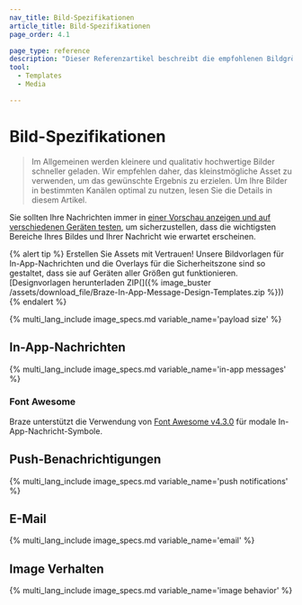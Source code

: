 ```yaml
---
nav_title: Bild-Spezifikationen
article_title: Bild-Spezifikationen
page_order: 4.1

page_type: reference
description: "Dieser Referenzartikel beschreibt die empfohlenen Bildgrößen und Spezifikationen für jeden Kanaltyp."
tool:
  - Templates
  - Media

---
```


# Bild-Spezifikationen

> Im Allgemeinen werden kleinere und qualitativ hochwertige Bilder schneller geladen. Wir empfehlen daher, das kleinstmögliche Asset zu verwenden, um das gewünschte Ergebnis zu erzielen. Um Ihre Bilder in bestimmten Kanälen optimal zu nutzen, lesen Sie die Details in diesem Artikel.

Sie sollten Ihre Nachrichten immer in [einer Vorschau anzeigen und auf verschiedenen Geräten testen]({{site.baseurl}}/user_guide/message_building_by_channel/in-app_messages/testing/), um sicherzustellen, dass die wichtigsten Bereiche Ihres Bildes und Ihrer Nachricht wie erwartet erscheinen.

{% alert tip %} Erstellen Sie Assets mit Vertrauen! Unsere Bildvorlagen für In-App-Nachrichten und die Overlays für die Sicherheitszone sind so gestaltet, dass sie auf Geräten aller Größen gut funktionieren. [Designvorlagen herunterladen ZIP(]({% image_buster /assets/download_file/Braze-In-App-Message-Design-Templates.zip %})) {% endalert %}

{% multi_lang_include image_specs.md variable_name='payload size' %}

## In-App-Nachrichten

{% multi_lang_include image_specs.md variable_name='in-app messages' %}

### Font Awesome

Braze unterstützt die Verwendung von [Font Awesome v4.3.0](https://fontawesome.com/v4.7.0/cheatsheet/) für modale In-App-Nachricht-Symbole.

## Push-Benachrichtigungen

{% multi_lang_include image_specs.md variable_name='push notifications' %}

## E-Mail

{% multi_lang_include image_specs.md variable_name='email' %}

## Image Verhalten

{% multi_lang_include image_specs.md variable_name='image behavior' %}
